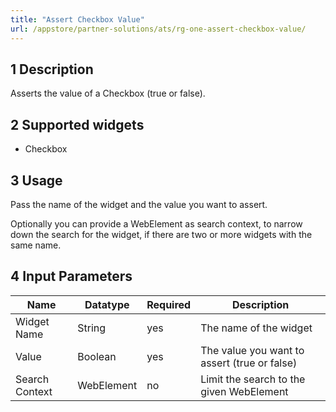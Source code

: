 ```yaml
---
title: "Assert Checkbox Value"
url: /appstore/partner-solutions/ats/rg-one-assert-checkbox-value/
---
```


## 1 Description

Asserts the value of a Checkbox (true or false).

## 2 Supported widgets

* Checkbox

## 3 Usage

Pass the name of the widget and the value you want to assert.

Optionally you can provide a WebElement as search context, to narrow down the search for the widget, if there are two or more widgets with the same name.

## 4 Input Parameters

Name | Datatype | Required | Description
--- | --- | --- | ---
Widget Name | String | yes | The name of the widget
Value | Boolean | yes | The value you want to assert (true or false)
Search Context | WebElement | no | Limit the search to the given WebElement
